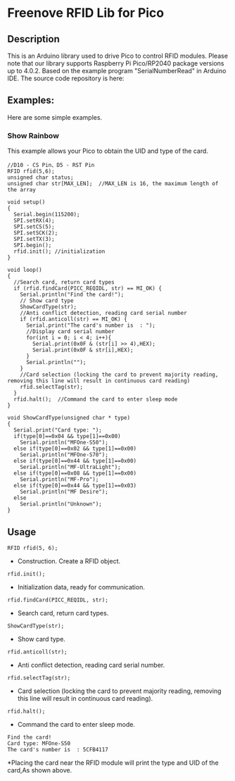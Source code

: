# Freenove RFID Lib for Pico

## Description
This is an Arduino library used to drive Pico to control RFID modules.
Please note that our library supports Raspberry Pi Pico/RP2040 package versions up to 4.0.2.
Based on the example program "SerialNumberRead" in Arduino IDE. The source code repository is here:



## Examples:

Here are some simple examples.

### Show Rainbow
This example allows your Pico to obtain the UID and type of the card.
```
//D10 - CS Pin、D5 - RST Pin
RFID rfid(5,6);   
unsigned char status;
unsigned char str[MAX_LEN];  //MAX_LEN is 16, the maximum length of the array

void setup()
{
  Serial.begin(115200);
  SPI.setRX(4);
  SPI.setCS(5);
  SPI.setSCK(2);
  SPI.setTX(3);
  SPI.begin();
  rfid.init(); //initialization
}

void loop()
{
  //Search card, return card types
  if (rfid.findCard(PICC_REQIDL, str) == MI_OK) {
    Serial.println("Find the card!");
    // Show card type
    ShowCardType(str);
    //Anti conflict detection, reading card serial number
    if (rfid.anticoll(str) == MI_OK) {
      Serial.print("The card's number is  : ");
      //Display card serial number
      for(int i = 0; i < 4; i++){
        Serial.print(0x0F & (str[i] >> 4),HEX);
        Serial.print(0x0F & str[i],HEX);
      }
      Serial.println("");
    }
    //Card selection (locking the card to prevent majority reading, removing this line will result in continuous card reading)
    rfid.selectTag(str);
  }
  rfid.halt();  //Command the card to enter sleep mode
}

void ShowCardType(unsigned char * type)
{
  Serial.print("Card type: ");
  if(type[0]==0x04 && type[1]==0x00) 
    Serial.println("MFOne-S50");
  else if(type[0]==0x02 && type[1]==0x00)
    Serial.println("MFOne-S70");
  else if(type[0]==0x44 && type[1]==0x00)
    Serial.println("MF-UltraLight");
  else if(type[0]==0x08 && type[1]==0x00)
    Serial.println("MF-Pro");
  else if(type[0]==0x44 && type[1]==0x03)
    Serial.println("MF Desire");
  else
    Serial.println("Unknown");
}

```

## Usage
```
RFID rfid(5, 6);
```
* Construction. Create a RFID object.

```
rfid.init();
```
* Initialization data, ready for communication.
```
rfid.findCard(PICC_REQIDL, str);
```
* Search card, return card types.

```
ShowCardType(str);
```
* Show card type.

```
rfid.anticoll(str);
```
* Anti conflict detection, reading card serial number.

```
rfid.selectTag(str);
```
* Card selection (locking the card to prevent majority reading, removing this line will result in continuous card reading).

```
rfid.halt();
```
* Command the card to enter sleep mode.

```
Find the card!
Card type: MFOne-S50
The card's number is  : 5CFB4117
```
*Placing the card near the RFID module will print the type and UID of the card,As shown above.